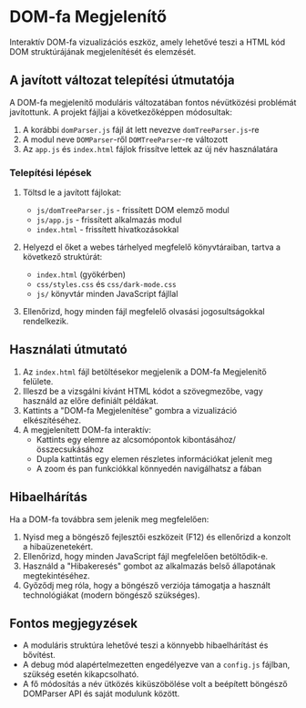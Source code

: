 # DOM-fa Megjelenítő

Interaktív DOM-fa vizualizációs eszköz, amely lehetővé teszi a HTML kód DOM struktúrájának megjelenítését és elemzését.

## A javított változat telepítési útmutatója

A DOM-fa megjelenítő moduláris változatában fontos névütközési problémát javítottunk. A projekt fájljai a következőképpen módosultak:

1. A korábbi `domParser.js` fájl át lett nevezve `domTreeParser.js`-re
2. A modul neve `DOMParser`-ről `DOMTreeParser`-re változott
3. Az `app.js` és `index.html` fájlok frissítve lettek az új név használatára

### Telepítési lépések

1. Töltsd le a javított fájlokat:
   - `js/domTreeParser.js` - frissített DOM elemző modul
   - `js/app.js` - frissített alkalmazás modul
   - `index.html` - frissített hivatkozásokkal

2. Helyezd el őket a webes tárhelyed megfelelő könyvtáraiban, tartva a következő struktúrát:
   - `index.html` (gyökérben)
   - `css/styles.css` és `css/dark-mode.css`
   - `js/` könyvtár minden JavaScript fájllal

3. Ellenőrizd, hogy minden fájl megfelelő olvasási jogosultságokkal rendelkezik.

## Használati útmutató

1. Az `index.html` fájl betöltésekor megjelenik a DOM-fa Megjelenítő felülete.
2. Illeszd be a vizsgálni kívánt HTML kódot a szövegmezőbe, vagy használd az előre definiált példákat.
3. Kattints a "DOM-fa Megjelenítése" gombra a vizualizáció elkészítéséhez.
4. A megjelenített DOM-fa interaktív:
   - Kattints egy elemre az alcsomópontok kibontásához/összecsukásához
   - Dupla kattintás egy elemen részletes információkat jelenít meg
   - A zoom és pan funkciókkal könnyedén navigálhatsz a fában

## Hibaelhárítás

Ha a DOM-fa továbbra sem jelenik meg megfelelően:

1. Nyisd meg a böngésző fejlesztői eszközeit (F12) és ellenőrizd a konzolt a hibaüzenetekért.
2. Ellenőrizd, hogy minden JavaScript fájl megfelelően betöltődik-e.
3. Használd a "Hibakeresés" gombot az alkalmazás belső állapotának megtekintéséhez.
4. Győződj meg róla, hogy a böngésző verziója támogatja a használt technológiákat (modern böngésző szükséges).

## Fontos megjegyzések

- A moduláris struktúra lehetővé teszi a könnyebb hibaelhárítást és bővítést.
- A debug mód alapértelmezetten engedélyezve van a `config.js` fájlban, szükség esetén kikapcsolható.
- A fő módosítás a név ütközés kiküszöbölése volt a beépített böngésző DOMParser API és saját modulunk között.
